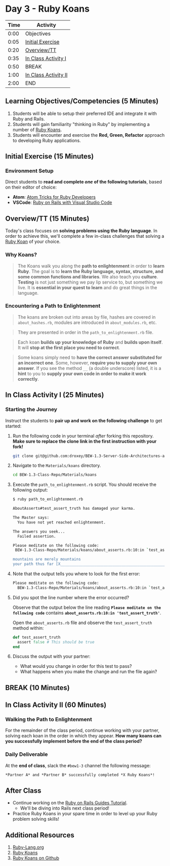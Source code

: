 # Day 3 - Ruby Koans

| Time | Activity                              |
| ---- | ------------------------------------- |
| 0:00 | Objectives                            |
| 0:05 | [Initial Exercise](#environment-setup) |
| 0:20 | [Overview/TT](#why-koans)             |
| 0:35 | [In Class Activity I](#Starting-the-Journey) |
| 0:50 | BREAK                                 |
| 1:00 | [In Class Activity II](#walking-the-path-to-enlightenment) |
| 2:00 | END                                   |

## Learning Objectives/Competencies (5 Minutes)

1. Students will be able to setup their preferred IDE and integrate it with Ruby and Rails.
1. Students will gain familiarity "thinking in Ruby" by implementing a number of [Ruby Koans](http://rubykoans.com/).
1. Students will encounter and exercise the **Red, Green, Refactor** approach to developing Ruby applications.

## Initial Exercise (15 Minutes)

### Environment Setup

Direct students to **read and complete _one_ of the following tutorials**, based on their editor of choice:

- **Atom**: [Atom Tricks for Ruby Developers](https://www.rubyguides.com/2017/11/atom-tricks-for-ruby-developers/)
- **VSCode**: [Ruby on Rails with Visual Studio Code](https://medium.com/@PaulWritesCode/ruby-on-rails-with-visual-studio-code-bc5681a2c098)

## Overview/TT (15 Minutes)

Today's class focuses on **solving problems using the Ruby language**. In order to achieve this, we'll complete a few in-class challenges that solving a [Ruby Koan](http://rubykoans.com) of your choice.

### Why Koans?

> The Koans walk you along the **path to enlightenment** in order to **learn Ruby**. The goal is to **learn the Ruby language, syntax, structure, and some common functions and libraries**. We also teach you **culture**. **Testing** is not just something we pay lip service to, but something we live. It is **essential in your quest to learn** and do great things in the language.

### Encountering a Path to Enlightenment

> The koans are broken out into areas by file, hashes are covered in `about_hashes.rb`, modules are introduced in `about_modules.rb`, etc.

> They are presented in order in the `path_to_enlightenment.rb` file.

> Each koan **builds up your knowledge of Ruby** and **builds upon itself**. It will **stop at the first place you need to correct**.

> Some koans simply need to **have the correct answer substituted for an incorrect one**. Some, however, **require you to supply your own answer**. If you see the method `__` (a double underscore) listed, it is a **hint** to you to **supply your own code in order to make it work correctly**.

## In Class Activity I (25 Minutes)

### Starting the Journey

Instruct the students to **pair up and work on the following challenge** to get started:

1. Run the following code in your terminal _after_ forking this repository. **Make sure to replace the clone link in the first instruction with your fork!**

    ```bash
    git clone git@github.com:droxey/BEW-1.3-Server-Side-Architectures-and-Frameworks.git BEW-1.3-Class-Repo
    ```

1. Navigate to the `Materials/koans` directory.

    ```bash
    cd BEW-1.3-Class-Repo/Materials/koans
    ```

1. Execute the `path_to_enlightenment.rb` script. You should receive the following output:

    ```bash
    $ ruby path_to_enlightenment.rb

    AboutAsserts#test_assert_truth has damaged your karma.

    The Master says:
      You have not yet reached enlightenment.

    The answers you seek...
      Failed assertion.

    Please meditate on the following code:
     BEW-1.3-Class-Repo/Materials/koans/about_asserts.rb:10:in `test_assert_truth'

    mountains are merely mountains
    your path thus far [X_________________________________________________] 0/282
    ```

1. Note that the output tells you where to look for the first error:

    ```bash
    Please meditate on the following code:
      BEW-1.3-Class-Repo/Materials/koans/about_asserts.rb:10:in `test_assert_truth'
    ```

1. Did you spot the line number where the error occurred?

    Observe that the output below the line reading **`Please meditate on the following code`** contains **`about_asserts.rb:10:in 'test_assert_truth'`**.

    Open the `about_asserts.rb` file and observe the `test_assert_truth` method within:

    ```ruby
    def test_assert_truth
      assert false # This should be true
    end
    ```

1. Discuss the output with your partner:

    - What would you change in order for this test to pass?
    - What happens when you make the change and run the file again?

## BREAK (10 Minutes)

## In Class Activity II (60 Minutes)

### Walking the Path to Enlightenment

For the remainder of the class period, continue working with your partner, solving each koan in the order in which they appear. **How many koans can you successfully implement before the end of the class period?**

### Daily Deliverable

At the **end of class**, slack the `#bew1-3` channel the following message:

```markdown
*Partner A* and *Partner B* successfully completed *X Ruby Koans*!
```

## After Class

- Continue working on the [Ruby on Rails Guides Tutorial](https://guides.rubyonrails.org/getting_started.html).
  - We'll be diving into Rails next class period!
- Practice Ruby Koans in your spare time in order to level up your Ruby problem solving skills!

## Additional Resources

1. [Ruby-Lang.org](https://www.ruby-lang.org/en/)
1. [Ruby Koans](http://rubykoans.com/)
1. [Ruby Koans on Github](https://github.com/edgecase/ruby_koans)
